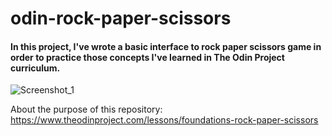 # odin-rock-paper-scissors

#### In this project, I've wrote a basic interface to rock paper scissors game in order to practice those concepts I've learned in The Odin Project curriculum.

![Screenshot_1](https://user-images.githubusercontent.com/69660117/205701090-cfcc6815-8605-4555-95eb-f14d1dce316a.png)

About the purpose of this repository: https://www.theodinproject.com/lessons/foundations-rock-paper-scissors
